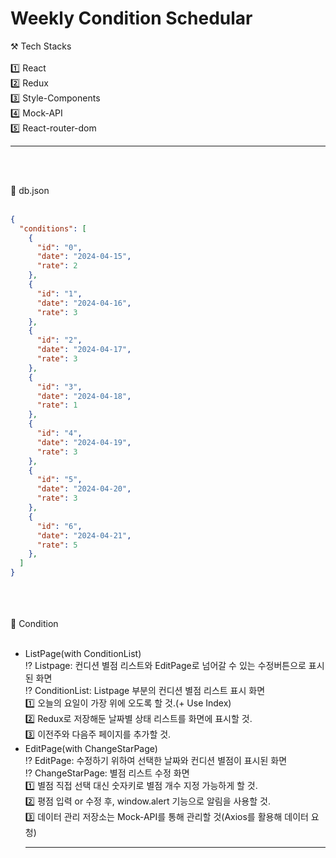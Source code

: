# Weekly Condition Schedular

⚒️ Tech Stacks</br></br>
1️⃣ React</br>
2️⃣ Redux</br>
3️⃣ Style-Components</br>
4️⃣ Mock-API</br>
5️⃣ React-router-dom</br><hr>
</br></br>

📄 db.json</br></br>

```json
{
  "conditions": [
    {
      "id": "0",
      "date": "2024-04-15",
      "rate": 2
    },
    {
      "id": "1",
      "date": "2024-04-16",
      "rate": 3
    },
    {
      "id": "2",
      "date": "2024-04-17",
      "rate": 3
    },
    {
      "id": "3",
      "date": "2024-04-18",
      "rate": 1
    },
    {
      "id": "4",
      "date": "2024-04-19",
      "rate": 3
    },
    {
      "id": "5",
      "date": "2024-04-20",
      "rate": 3
    },
    {
      "id": "6",
      "date": "2024-04-21",
      "rate": 5
    },
  ]
}
```
</br></hr></br></br>
📄 Condition</br></br>
- ListPage(with ConditionList)</br>
⁉️ Listpage: 컨디션 별점 리스트와 EditPage로 넘어갈 수 있는 수정버튼으로 표시된 화면</br>
⁉️ ConditionList: Listpage 부분의 컨디션 별점 리스트 표시 화면</br>
1️⃣ 오늘의 요일이 가장 위에 오도록 할 것.(+ Use Index)</br>
2️⃣ Redux로 저장해둔 날짜별 상태 리스트를 화면에 표시할 것.</br>
3️⃣ 이전주와 다음주 페이지를 추가할 것.</br>
- EditPage(with ChangeStarPage)</br>
⁉️ EditPage: 수정하기 위하여 선택한 날짜와 컨디션 별점이 표시된 화면</br>
⁉️ ChangeStarPage: 별점 리스트 수정 화면</br>
1️⃣ 별점 직접 선택 대신 숫자키로 별점 개수 지정 가능하게 할 것.</br>
2️⃣ 평점 입력 or 수정 후, window.alert 기능으로 알림을 사용할 것.</br>
3️⃣ 데이터 관리 저장소는 Mock-API를 통해 관리할 것(Axios를 활용해 데이터 요청)</br><hr/>
</br></br>

